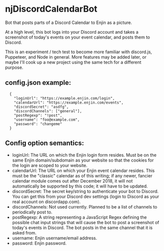 # njDiscordCalendarBot
Bot that posts parts of a Discord Calendar to Enjin as a picture.

At a high level, this bot logs into your Discord account and takes a screenshot of today's events on your event calendar, and posts them to Discord.

This is an experiment / tech test to become more familiar with discord.js, Puppeteer, and Node in general. More features may be added later, or maybe I'll cook up a new project using the same tech for a different purpose.

## config.json example:

```
  {
    "loginUrl": "https://example.enjin.com/login",
    "calendarUrl": "https://example.enjin.com/events",
    "discordSecret": "asdfg",
    "discordChannels": ["general"],
    "postRegexp": "!post",
    "username": "foo@example.com",
    "password": "changeme"
  }
```

## Config option semantics:

 - loginUrl: The URL on which the Enjin login form resides. Must be on the same Enjin domain/subdomain as your website so that the cookies for the login are scoped to your website.
 - calendarUrl: The URL on which your Enjin event calendar resides. This must be the "classic" calendar as of this writing; if any newer, fancier calendar module comes out after December 2018, it will not automatically be supported by this code; it will have to be updated.
 - discordSecret: The secret key/string to authenticate your bot to Discord. You can get this from your Discord dev settings (login to Discord as your real account on discordapp.com).
 - discordChannels: Not used currently. Planned to be a list of channels to periodically post to.
 - postRegexp: A string representing a JavaScript Regex defining the possible chat input strings that will cause the bot to post a screenshot of today's events in Discord. The bot posts in the same channel that it is asked from.
 - username: Enjin username/email address.
 - password: Enjin password.
